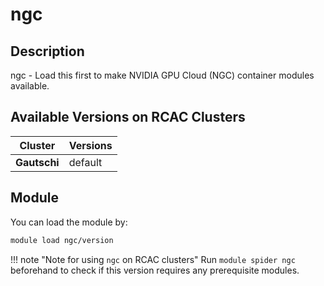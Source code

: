# ngc

## Description
ngc - Load this first to make NVIDIA GPU Cloud (NGC) container modules available.

## Available Versions on RCAC Clusters
|Cluster|Versions|
|---|---|
|**Gautschi**|default|

## Module
You can load the module by:

```bash
module load ngc/version
```

!!! note "Note for using `ngc` on RCAC clusters"
    Run `module spider ngc` beforehand to check if this version requires any prerequisite modules.
